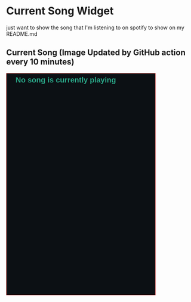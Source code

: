 # Current Song Widget
just want to show the song that I'm listening to on spotify to show on my README.md

## Current Song (Image Updated by GitHub action every 10 minutes)
![](songs-pictures/image653.png)


